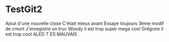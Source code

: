 # TestGit2
Ajout d'une nouvelle close
C'était mieux avant
Essaye toujours
3ème modif de cmort
J'enregistre
un truc
Woody il est trop super mega cool
Grégoire il est trop cool
ALED T ES MAUVAIS